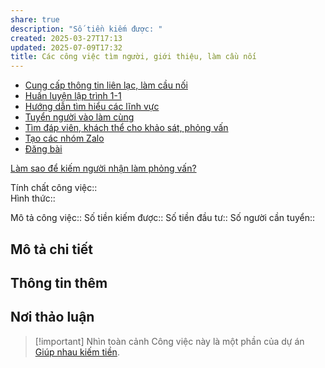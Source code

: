 ```yaml
---
share: true
description: "Số tiền kiếm được: "
created: 2025-03-27T17:13
updated: 2025-07-09T17:32
title: Các công việc tìm người, giới thiệu, làm cầu nối
---
```

- [Cung cấp thông tin liên lạc, làm cầu nối](./Cung%20c%E1%BA%A5p%20th%C3%B4ng%20tin%20li%C3%AAn%20l%E1%BA%A1c,%20l%C3%A0m%20c%E1%BA%A7u%20n%E1%BB%91i.md)
- [Huấn luyện lập trình 1-1](./Hu%E1%BA%A5n%20luy%E1%BB%87n%20l%E1%BA%ADp%20tr%C3%ACnh%201-1.md)
- [Hướng dẫn tìm hiểu các lĩnh vực](./H%C6%B0%E1%BB%9Bng%20d%E1%BA%ABn%20t%C3%ACm%20hi%E1%BB%83u%20c%C3%A1c%20l%C4%A9nh%20v%E1%BB%B1c.md)
- [Tuyển người vào làm cùng](./Tuy%E1%BB%83n%20ng%C6%B0%E1%BB%9Di%20v%C3%A0o%20l%C3%A0m%20c%C3%B9ng.md)
- [Tìm đáp viên, khách thể cho khảo sát, phỏng vấn](./T%C3%ACm%20%C4%91%C3%A1p%20vi%C3%AAn,%20kh%C3%A1ch%20th%E1%BB%83%20cho%20kh%E1%BA%A3o%20s%C3%A1t,%20ph%E1%BB%8Fng%20v%E1%BA%A5n.md)
- [Tạo các nhóm Zalo](./T%E1%BA%A1o%20c%C3%A1c%20nh%C3%B3m%20Zalo.md)
- [Đăng bài](./%C4%90%C4%83ng%20b%C3%A0i.md)

[Làm sao để kiếm người nhận làm phỏng vấn?](../../../../../M%E1%BB%9F%20r%E1%BB%99ng%20m%E1%BB%91i%20quan%20h%E1%BB%87/Ki%E1%BA%BFm%20ng%C6%B0%E1%BB%9Di%20s%E1%BA%B5n%20s%C3%A0ng%20cho%20m%C3%ACnh%20h%E1%BB%8Fi.md)

Tính chất công việc::  
Hình thức:: 

Mô tả công việc:: 
Số tiền kiếm được:: 
Số tiền đầu tư:: 
Số người cần tuyển:: 

## Mô tả chi tiết
## Thông tin thêm
## Nơi thảo luận

> [!important] Nhìn toàn cảnh
> Công việc này là một phần của dự án [Giúp nhau kiếm tiền](../../../../../../%F0%9F%93%90D%E1%BB%B1%20%C3%A1n/Gi%C3%BAp%20nhau%20ki%E1%BA%BFm%20ti%E1%BB%81n/index.md).
